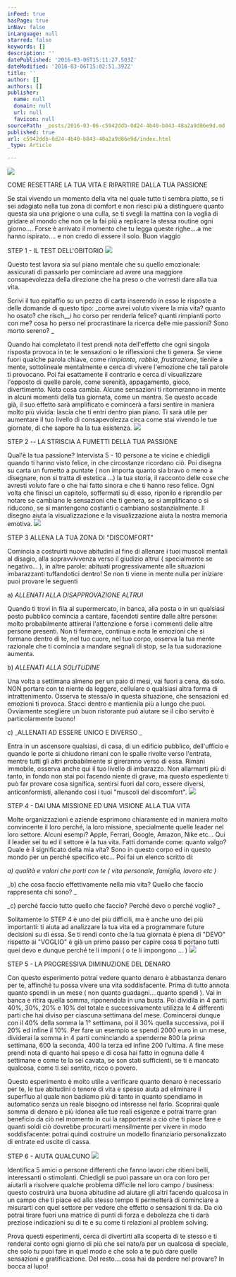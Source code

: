 ```yaml
---
inFeed: true
hasPage: true
inNav: false
inLanguage: null
starred: false
keywords: []
description: ''
datePublished: '2016-03-06T15:11:27.503Z'
dateModified: '2016-03-06T15:02:51.392Z'
title: ''
author: []
authors: []
publisher:
  name: null
  domain: null
  url: null
  favicon: null
sourcePath: _posts/2016-03-06-c5942ddb-0d24-4b40-b843-48a2a9d86e9d.md
published: true
url: c5942ddb-0d24-4b40-b843-48a2a9d86e9d/index.html
_type: Article

---
```

![](https://the-grid-user-content.s3-us-west-2.amazonaws.com/b6bb4574-b881-44e1-a477-4864c781764c.jpg)

COME RESETTARE LA TUA VITA E RIPARTIRE DALLA TUA PASSIONE

Se stai vivendo un momento della vita nel quale tutto ti sembra piatto, se ti sei adagiato nella tua zona di comfort e non riesci più a distinguere quanto questa sia una prigione o una culla, se ti svegli la mattina con la voglia di gridare al mondo che non ce la fai più a replicare la stessa routine ogni giorno.... Forse è arrivato il momento che tu legga queste righe....a me hanno ispirato.... e non credo di essere il solo. Buon viaggio

STEP 1 - IL TEST DELL'OBITORIO ![](https://the-grid-user-content.s3-us-west-2.amazonaws.com/bdfc9968-5406-4c84-a28d-fbbc0d7eedf1.jpg)

Questo test lavora sia sul piano mentale che su quello emozionale: assicurati di passarlo per cominciare ad avere una maggiore consapevolezza della direzione che ha preso o che vorresti dare alla tua vita. 

Scrivi il tuo epitaffio su un pezzo di carta inserendo in esso le risposte a delle domande di questo tipo: _come avrei voluto vivere la mia vita? quanto ho osato? che risch__i ho corso per renderla felice? quanti rimpianti porto con me? cosa ho perso nel  procrastinare la ricerca delle mie passioni? Sono morto sereno? _

Quando hai completato il test prendi nota dell'effetto che ogni singola risposta provoca in te: le sensazioni o le riflessioni che ti genera. Se viene fuori qualche parola chiave, come _rimpianto, rabbia, frustrazione_, tienile a mente, sottolineale mentalmente e cerca di vivere l'emozione che tali parole ti provocano. Poi fai esattamente il contrario e cerca di visualizzare l'opposto di quelle parole, come serenità, appagamento, gioco, divertimento. Nota cosa cambia.  Alcune sensazioni ti ritorneranno in mente in alcuni momenti della tua giornata, come un mantra. Se questo accade già, il suo effetto sarà amplificato e comincerà a farsi sentire in maniera molto più vivida: lascia che ti entri dentro pian piano. Ti sarà utile per aumentare il tuo livello di consapevolezza circa come stai vivendo le tue giornate, di che sapore ha la tua esistenza.  ![](https://the-grid-user-content.s3-us-west-2.amazonaws.com/284ce673-c92a-4930-b8aa-465e11a29168.jpg)

STEP 2  -- LA STRISCIA A FUMETTI DELLA TUA PASSIONE

Qual'è la tua passione?  Intervista 5 - 10 persone a te vicine e chiedigli quando ti hanno visto felice, in che circostanze ricordano ciò.  Poi disegna su carta un fumetto a puntate ( non importa quanto sia bravo o meno a disegnare, non si tratta di estetica ...) la tua storia, il racconto delle cose che avresti voluto fare o che hai fatto sinora e che ti hanno reso felice. Ogni volta che finisci un capitolo, soffermati su di esso, riponilo e riprendilo per notare se cambiano le sensazioni che ti genera, se si amplificano o si riducono, se si mantengono costanti o cambiano sostanzialmente. Il disegno aiuta la visualizzazione e la visualizzazione aiuta la nostra memoria emotiva.
![](https://the-grid-user-content.s3-us-west-2.amazonaws.com/8e81db7b-98eb-4f07-a5ec-a47a992b86ec.jpg)

STEP 3 ALLENA LA TUA ZONA DI "DISCOMFORT"

Comincia a costruirti nuove abitudini al fine di allenare i tuoi muscoli mentali al disagio, alla sopravvivvenza verso il giudizio altrui ( specialmente se negativo... ), in altre parole: abituati progressivamente alle situazioni imbarazzanti tuffandotici dentro! Se non ti viene in mente nulla per iniziare puoi provare le seguenti

a) _ALLENATI ALLA DISAPPROVAZIONE ALTRUI_

Quando ti trovi in fila al supermercato, in banca, alla posta o in un qualsiasi posto pubblico comincia a cantare, facendoti sentire dalle altre persone:  molto probabilmente attirerai l'attenzione e forse i commenti delle altre persone presenti. Non ti fermare, continua e nota le emozioni che si formano dentro di te, nel tuo cuore, nel tuo corpo, osserva la tua mente razionale che ti comincia  a mandare segnali di stop, se la tua sudorazione aumenta.

b) _ALLENATI ALLA SOLITUDINE_

Una volta a settimana almeno per un paio di mesi, vai fuori a cena, da solo. NON portare con te niente da leggere, cellulare o qualsiasi altra forma di intrattenimento.  Osserva te stessa/o in questa situazione, che sensazioni ed emozioni ti provoca. Stacci dentro e mantienila più a lungo che puoi. Ovviamente scegliere un buon ristorante può aiutare se il cibo servito è particolarmente buono! 

c) _ALLENATI AD ESSERE UNICO E DIVERSO _

Entra in un ascensore qualsiasi, di casa, di un edificio pubblico, dell'ufficio e quando le porte si chiudono rimani con le spalle rivolte verso l'entrata, mentre tutti gli altri probabilmente si gireranno verso di essa. Rimani immobile, osserva anche qui il tuo livello di imbarazzo. Non allarmarti più di tanto, in fondo non stai poi facendo niente di grave, ma questo espediente ti può far provare cosa significa, sentirsi fuori dal coro, essere diversi, anticonformisti, allenando cosi i tuoi "muscoli del discomfort".
![](https://the-grid-user-content.s3-us-west-2.amazonaws.com/762e866a-7aba-4988-a3ed-459ead3289eb.jpg)

STEP 4 - DAI UNA MISSIONE ED UNA VISIONE ALLA TUA VITA

Molte organizzazioni e aziende esprimono chiaramente ed in maniera molto convincente il loro perché, la loro missione, specialmente quelle leader nel loro settore. Alcuni esempi? Apple, Ferrari, Google, Amazon, Nike etc... Qui il leader sei tu ed il settore è la tua vita. Fatti domande come:  quanto valgo? Quale è il significato della mia vita? Sono in questo corpo ed in questo mondo per un perché specifico etc... Poi fai un elenco scritto di:

_a) qualità e valori che porti con te ( vita personale, famiglia, lavoro etc )_

_b) che cosa faccio effettivamente nella mia vita? Quello che faccio rappresenta chi sono? _

_c) perché faccio tutto quello che faccio? Perché devo o perché voglio? _

Solitamente lo STEP 4 è uno dei più difficili, ma è anche uno dei più importanti: ti aiuta ad analizzare la tua vita ed a programmare future decisioni su di essa. Se ti rendi conto che la tua giornata è piena di "DEVO"  rispetto ai "VOGLIO"  è già un primo passo per capire cosa ti portano tutti quei devo e dunque perché te li imponi ( o te li impongono ... ) ![](https://the-grid-user-content.s3-us-west-2.amazonaws.com/07f393f5-3c64-4b95-abbe-bccc6a66bd4f.jpg)

STEP 5 - LA PROGRESSIVA DIMINUZIONE DEL DENARO

Con questo esperimento potrai vedere quanto denaro è abbastanza denaro per te, affinché tu possa vivere una vita soddisfacente. Prima di tutto annota quanto spendi in un mese ( non quanto guadagni....quanto spendi ). Vai in banca e ritira quella somma, riponendola in una busta. Poi dividila in 4 parti: 40%, 30%, 20% e 10% del totale e successivamente utilizza le 4 differenti parti che hai diviso per ciascuna settimana del mese. Comincerai dunque con il  40% della somma la 1° settimana, poi il 30% quella successiva, poi il 20% ed infine il 10%. Per fare un esempio se spendi 2000 euro in un mese, dividerai la somma in 4 parti cominciando a spenderne 800 la prima settimana, 600 la seconda, 400 la terza ed infine 200 l'ultima. A fine mese prendi nota di quanto hai speso e di cosa hai fatto in ognuna delle 4 settimane e come te la sei cavata, se son stati sufficienti, se ti è mancato qualcosa, come ti sei sentito, ricco o povero. 

Questo esperimento è molto utile a verificare quanto denaro è necessario per te, le tue abitudini o tenore di vita e spesso aiuta ad eliminare il superfluo al quale non badiamo più di tanto in quanto spendiamo in automatico senza un reale bisogno od interesse nel farlo. Scoprirai quale somma di denaro è più idonea alle tue reali esigenze e potrai trarre gran beneficio da ciò nel momento in cui la rapporterai a ciò che ti piace fare e quanti soldi ciò dovrebbe procurarti mensilmente per vivere in modo soddisfacente: potrai quindi costruire un modello finanziario personalizzato di entrate ed uscite di cassa. 

STEP 6 - AIUTA QUALCUNO
![](https://the-grid-user-content.s3-us-west-2.amazonaws.com/42d7e59c-15b5-42db-a92c-c479b2eefa3c.jpg)

Identifica 5 amici o persone differenti che fanno lavori che ritieni  belli, interessanti o stimolanti. Chiedigli se puoi passare un ora con loro per aiutarli a risolvere qualche problema difficile nel loro campo / business: questo costruirà una buona abitudine ad aiutare gli altri facendo qualcosa in un campo che ti piace ed allo stesso tempo ti permetterà di cominciare a misurarti con quel settore per vedere che effetto o sensazioni ti da. Da ciò potrai tirare fuori una matrice di punti di forza e debolezza che ti darà preziose indicazioni su di te e su come ti relazioni al problem solving. 

Prova questi esperimenti, cerca di divertirti alla scoperta di te stesso e ti renderai conto ogni giorno di più che sei nato/a per un qualcosa di speciale, che solo tu puoi fare in quel modo e che solo a te può dare quelle sensazioni e gratificazione. Del resto....cosa hai da perdere nel provare? In bocca al lupo!
